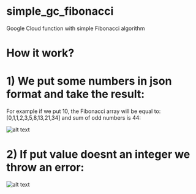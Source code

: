 # simple_gc_fibonacci
Google Cloud function with simple Fibonacci algorithm

# How it work?

# 1) We put some numbers in json format and take the result:
For example if we put 10, the Fibonacci array will be equal to: [0,1,1,2,3,5,8,13,21,34] and sum of odd numbers is 44:

![alt text](https://onlydev.com.ua/images/func.png)

# 2) If put value doesnt an integer we throw an error:

![alt text](https://onlydev.com.ua/images/err.png)